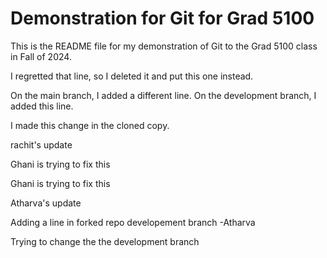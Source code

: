 # Demonstration for Git for Grad 5100

This is the README file for my demonstration of Git to the Grad 5100 class in 
Fall of 2024. 

I regretted that line, so I deleted it and put this one instead. 

On the main branch, I added a different line. 
On the development branch, I added this line. 

I made this change in the cloned copy.

rachit's update

Ghani is trying to fix this

Ghani is trying to fix this

Atharva's update



Adding a line in forked repo developement branch -Atharva

Trying to change the the development branch

